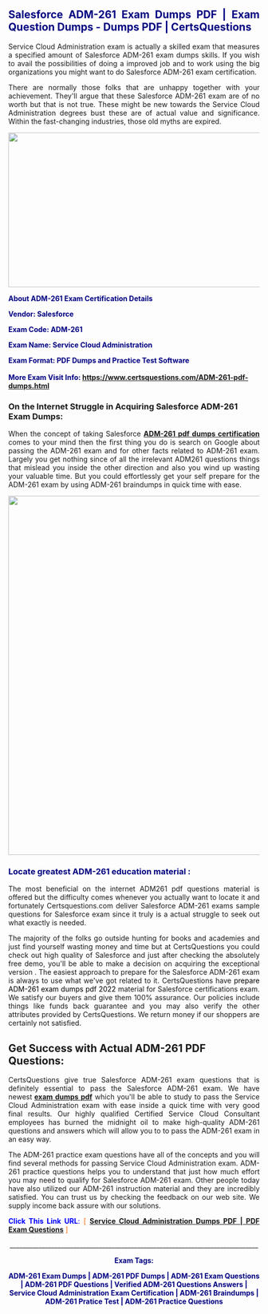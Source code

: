 <h2 style="text-align: justify;"><span style="color: #000080;">Salesforce ADM-261 Exam Dumps PDF | Exam Question Dumps - Dumps PDF | CertsQuestions</span></h2>
<p style="text-align: justify;">Service Cloud Administration exam is actually a skilled exam that measures a specified amount of Salesforce  ADM-261 exam dumps skills. If you wish to avail the possibilities of doing a improved job and to work using the big organizations you might want to do Salesforce ADM-261 exam certification.</p>
<p style="text-align: justify;">There are normally those folks that are unhappy together with your achievement. They'll argue that these Salesforce  ADM-261 exam are of no worth but that is not true. These might be new towards the Service Cloud Administration degrees bust these are of actual value and significance. Within the fast-changing industries, those old myths are expired.</p>
<p><img style="display: block; margin-left: auto; margin-right: auto;" src="https://i.imgur.com/eaP4ae9.png" width="840" height="310" /></p>
<p><span style="color: #000080;"><strong>About ADM-261 Exam Certification Details</strong></span></p>
<p><span style="color: #000080;"><strong>Vendor: Salesforce<br /></strong></span></p>
<p><span style="color: #000080;"><strong>Exam Code: ADM-261</strong></span></p>
<p><span style="color: #000080;"><strong>Exam Name: Service Cloud Administration</strong></span></p>
<p><span style="color: #000080;"><strong>Exam Format: PDF Dumps and Practice Test Software<br /><br />More Exam Visit Info: <span style="color: #ff6600;"><a href="https://www.certsquestions.com/ADM-261-pdf-dumps.html">https://www.certsquestions.com/ADM-261-pdf-dumps.html</a></span></strong></span></p>
<h3>On the Internet Struggle in Acquiring Salesforce ADM-261 Exam Dumps:</h3>
<p style="text-align: justify;">When the concept of taking Salesforce <a href="https://www.certsquestions.com/ADM-261-pdf-dumps.html"><strong> ADM-261 pdf dumps certification</strong></a> comes to your mind then the first thing you do is search on Google about passing the ADM-261 exam and for other facts related to ADM-261 exam. Largely you get nothing since of all the irrelevant ADM261 questions things that mislead you inside the other direction and also you wind up wasting your valuable time. But you could effortlessly get your self prepare for the ADM-261 exam by using ADM-261 braindumps in quick time with ease.</p>
<p><a href="https://www.certsquestions.com/ADM-261-pdf-dumps.html"><img style="display: block; margin-left: auto; margin-right: auto;" src="https://i.imgur.com/pxhoKQ2.png" width="720" /></a></p>
<h3><span style="color: #000080;">Locate greatest  ADM-261 education material :</span></h3>
<p style="text-align: justify;">The most beneficial on the internet ADM261 pdf questions material is offered but the difficulty comes whenever you actually want to locate it and fortunately Certsquestions.com deliver Salesforce ADM-261 exams sample questions for Salesforce  exam since it truly is a actual struggle to seek out what exactly is needed.</p>
<p style="text-align: justify;">The majority of the folks go outside hunting for books and academies and just find yourself wasting money and time but at CertsQuestions you could check out high quality of Salesforce  and just after checking the absolutely free demo, you'll be able to make a decision on acquiring the exceptional version . The easiest approach to prepare for the Salesforce ADM-261 exam is always to use what we've got related to it. CertsQuestions have <span style="color: #000000;">prepare ADM-261 exam dumps pdf 2022</span> material for Salesforce certifications exam. We satisfy our buyers and give them 100% assurance. Our policies include things like funds back guarantee and you may also verify the other attributes provided by CertsQuestions. We return money if our shoppers are certainly not satisfied.</p>
<h2>Get Success with Actual ADM-261 PDF Questions:</h2>
<p style="text-align: justify;">CertsQuestions give true Salesforce ADM-261 exam questions that is definitely essential to pass the Salesforce  ADM-261 exam. We have newest<strong>&nbsp;<a href="https://www.certsquestions.com/">exam dumps pdf</a></strong>&nbsp;which you'll be able to study to pass the Service Cloud Administration exam with ease inside a quick time with very good final results. Our highly qualified Certified Service Cloud Consultant employees has burned the midnight oil to make high-quality ADM-261 questions and answers which will allow you to to pass the ADM-261 exam in an easy way.</p>
<p style="text-align: justify;">The ADM-261 practice exam questions have all of the concepts and you will find several methods for passing Service Cloud Administration exam. ADM-261 practice questions helps you to understand that just how much effort you may need to qualify for Salesforce  ADM-261 exam. Other people today have also utilized our ADM-261 instruction material and they are incredibly satisfied. You can trust us by checking the feedback on our web site. We supply income back assure with our solutions.</p>
<p style="text-align: justify;"><span style="color: #0000ff;"><strong>Click This Link URL</strong>:</span> <span style="color: #ff6600;">[ <strong><a href="https://www.certsquestions.com/certified-service-cloud-consultant-certification.html">Service Cloud Administration Dumps PDF | PDF Exam Questions</a></strong> ]</span></p>
<p style="text-align: center;">______________________________________________________________________________</p>
<p style="text-align: center;"><span style="color: #000080;"><strong>Exam Tags:</strong></span></p>
<p style="text-align: center;"><span style="color: #000080;"><strong>ADM-261 Exam Dumps | ADM-261 PDF Dumps | ADM-261 Exam Questions | ADM-261 PDF Questions | Verified ADM-261 Questions Answers | Service Cloud Administration Exam Certification | ADM-261 Braindumps | ADM-261 Pratice Test | ADM-261 Practice Questions</strong></span></p>
